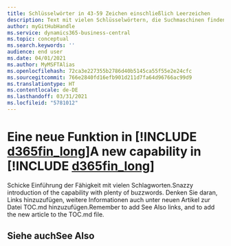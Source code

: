 ```yaml
---
title: Schlüsselwörter in 43-59 Zeichen einschließlich Leerzeichen
description: Text mit vielen Schlüsselwörtern, die Suchmaschinen finden können.
author: myGitHubHandle
ms.service: dynamics365-business-central
ms.topic: conceptual
ms.search.keywords: ''
audience: end user
ms.date: 04/01/2021
ms.author: MyMSFTAlias
ms.openlocfilehash: 72ca3e227355b2786d40b5145ca55f55e2e24cfc
ms.sourcegitcommit: 766e2840fd16efb901d211d7fa64d96766ac99d9
ms.translationtype: HT
ms.contentlocale: de-DE
ms.lasthandoff: 03/31/2021
ms.locfileid: "5781012"
---
```

# <a name="a-new-capability-in-d365fin_long"></a><span data-ttu-id="91804-103">Eine neue Funktion in [!INCLUDE [d365fin_long](includes/d365fin_long_md.md)]</span><span class="sxs-lookup"><span data-stu-id="91804-103">A new capability in [!INCLUDE [d365fin_long](includes/d365fin_long_md.md)]</span></span>

<span data-ttu-id="91804-104">Schicke Einführung der Fähigkeit mit vielen Schlagworten.</span><span class="sxs-lookup"><span data-stu-id="91804-104">Snazzy introduction of the capability with plenty of buzzwords.</span></span> <span data-ttu-id="91804-105">Denken Sie daran, Links hinzuzufügen, weitere Informationen auch unter neuen Artikel zur Datei TOC.md hinzuzufügen.</span><span class="sxs-lookup"><span data-stu-id="91804-105">Remember to add See Also links, and to add the new article to the TOC.md file.</span></span>  

## <a name="see-also"></a><span data-ttu-id="91804-106">Siehe auch</span><span class="sxs-lookup"><span data-stu-id="91804-106">See Also</span></span>
